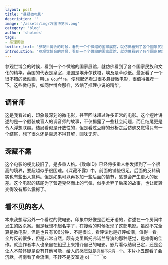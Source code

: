 ```yaml
---
layout: post
title: "悬疑微电影"
description: ''
image: '/assets/img/万国博览会.png'
category: 'blog'
author: 'sholmes'
tags:
- 推理闲谈
twitter_text: "参观世博会的时候，看到一个个微缩的国家展馆，就仿佛看到了各个国家民族和文化的精华。"
introduction: "参观世博会的时候，看到一个个微缩的国家展馆，就仿佛看到了各个国家民族和文化的精华。"
---
```


参观世博会的时候，看到一个个微缩的国家展馆，就仿佛看到了各个国家民族和文化的精华。英国的代表是皇室，法国是埃菲尔铁塔，埃及是草砂纸。最近看了一个很不错的微动画，叫`Le Gouffre`，便想起还看过很多悬疑微电影，很值得推荐一下。这些微电影，如同世博会那样，浓缩了推理小说的精华。

## 调音师

这是我看过的，印象最深刻的微电影，甚至回味超过许多正常的电影。这个短片讲述的是一个假装成盲人的调音师的故事，不仅揭露了一些社会问题，而且结尾更是令人浮想联翩。结局看似是开放性的，但是看过豆瓣的分析之后仿佛又觉得只有一个结尾，想了很久还是百思不得其解，回味无穷。

## 深藏不露

这个电影的梗比较旧了，是多重人格。《致命ID》已经将多重人格发挥到了一个很高的境界，要超越似乎很困难。《深藏不露》中，前面的铺垫很足，后面的反转确实也有些出人意料。但是如果可以再多加一些后面的情节，感觉会产生更大的反差。这个电影的结尾为了营造戛然而止的气氛，似乎舍弃了后来的故事，也让反转变得没有那么震撼了。

## 看不见的客人

本来我想写另外一个看过的微电影，印象中好像是西班牙语的，讲述在一个房间中发生的凶杀案。但是我想不起名字了，在搜索的时候发现了这部电影。虽然不完全算是微电影，但是也只有106分钟，不是很长，看评论也是好评如潮，值得一看。全片反转很多，但是非常自然，颇有克里斯托弗诺兰导演的那种感觉，是难得的佳作。就连作者本人也亲自在[知乎](https://www.zhihu.com/question/57431442)上来推介自己的电影。影片看似结局已定，还是会让人不禁怀疑是否有其他可能，给人的感觉就是`真相不只有一个`。本片小五郎看了会沉默，柯南看了会流泪，不转不是安室透
o(*￣︶￣*)o
